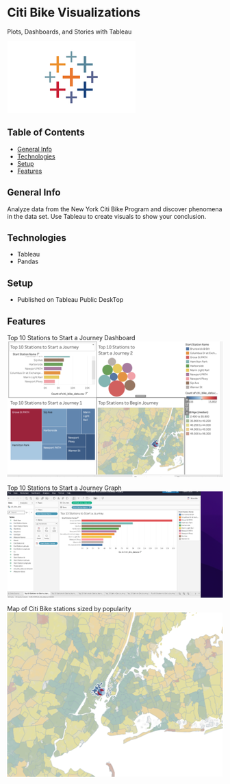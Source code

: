 # Citi Bike Visualizations
Plots, Dashboards, and Stories with Tableau

![](Images/tableau.png)

## Table of Contents
* [General Info](#general_info)
* [Technologies](#technologies)
* [Setup](#Setup)
* [Features](Features)

## General Info
Analyze data from the New York Citi Bike Program and discover phenomena in the data set. Use Tableau to create visuals to show your conclusion.

## Technologies
* Tableau
* Pandas

## Setup
* Published on Tableau Public DeskTop

## Features
Top 10 Stations to Start a Journey Dashboard
![](Images/Dashboard.png)

Top 10 Stations to Start a Journey Graph
![](Images/Graph.png)

Map of Citi Bike stations sized by popularity
![](Images/Map.png)

